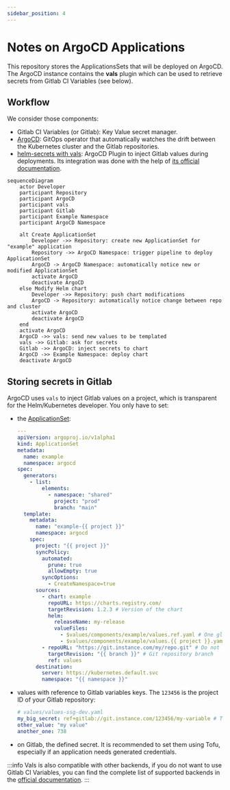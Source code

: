 ```yaml
---
sidebar_position: 4
---
```


# Notes on ArgoCD Applications

This repository stores the ApplicationsSets that will be deployed on ArgoCD. The ArgoCD instance contains the **vals** plugin which can be used to retrieve secrets from Gitlab CI Variables (see below).

## Workflow

We consider those components:

- Gitlab CI Variables (or Gitlab): Key Value secret manager.
- [ArgoCD](https://argo-cd.readthedocs.io/en/stable/): GitOps operator that automatically watches the drift between the Kubernetes cluster and the Gitlab repositories.
- [helm-secrets with vals](https://github.com/helmfile/vals): ArgoCD Plugin to inject Gitlab values during deployments. Its integration was done with the help of [its official documentation](https://github.com/jkroepke/helm-secrets/wiki/ArgoCD-Integration).

```mermaid
sequenceDiagram
    actor Developer
    participant Repository
    participant ArgoCD
    participant vals
    participant Gitlab
    participant Example Namespace
    participant ArgoCD Namespace

    alt Create ApplicationSet
        Developer ->> Repository: create new ApplicationSet for "example" application
        Repository ->> ArgoCD Namespace: trigger pipeline to deploy ApplicationSet
        ArgoCD -> ArgoCD Namespace: automatically notice new or modified ApplicationSet
        activate ArgoCD
        deactivate ArgoCD
    else Modify Helm chart
        Developer ->> Repository: push chart modifications
        ArgoCD -> Repository: automatically notice change between repo and cluster
        activate ArgoCD
        deactivate ArgoCD
    end
    activate ArgoCD
    ArgoCD ->> vals: send new values to be templated
    vals ->> Gitlab: ask for secrets
    Gitlab ->> ArgoCD: inject secrets to chart
    ArgoCD ->> Example Namespace: deploy chart
    deactivate ArgoCD
```

## Storing secrets in Gitlab

ArgoCD uses `vals` to inject Gitlab values on a project, which is transparent for the Helm/Kubernetes developer. You only have to set:

- the [ApplicationSet](https://argo-cd.readthedocs.io/en/stable/operator-manual/applicationset/):

  ```yaml
  ---
  apiVersion: argoproj.io/v1alpha1
  kind: ApplicationSet
  metadata:
    name: example
    namespace: argocd
  spec:
    generators:
      - list:
          elements:
            - namespace: "shared"
              project: "prod"
              branch: "main"
    template:
      metadata:
        name: "example-{{ project }}"
        namespace: argocd
      spec:
        project: "{{ project }}"
        syncPolicy:
          automated:
            prune: true
            allowEmpty: true
          syncOptions:
            - CreateNamespace=true
        sources:
          - chart: example
            repoURL: https://charts.registry.com/
            targetRevision: 1.2.3 # Version of the chart
            helm:
              releaseName: my-release
              valueFiles:
                - $values/components/example/values.ref.yaml # One global values file
                - $values/components/example/values.{{ project }}.yaml # One values file per environment, potentially containing secrets references with vals
          - repoURL: "https://git.instance.com/my/repo.git" # Do not forget '.git'
            targetRevision: "{{ branch }}" # Git repository branch
            ref: values
        destination:
          server: https://kubernetes.default.svc
          namespace: "{{ namespace }}"
  ```

- values with reference to Gitlab variables keys. The `123456` is the project ID of your Gitlab repository:

  ```yaml
  # values/values-ssg-dev.yaml
  my_big_secret: ref+gitlab://git.instance.com/123456/my-variable # This way, vals wil retrieve the value of "my-variable"
  other_value: "my value"
  another_one: 738
  ```

- on Gitlab, the defined secret. It is recommended to set them using Tofu, especially if an application needs generated credentials.

:::info
Vals is also compatible with other backends, if you do not want to use Gitlab CI Variables, you can find the complete list of supported backends in the [official documentation](https://github.com/helmfile/vals?tab=readme-ov-file#supported-backends).
:::
